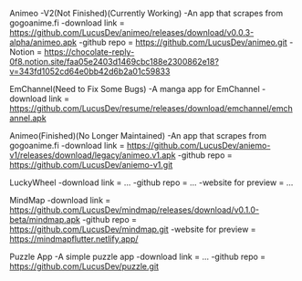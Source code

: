 Animeo -V2(Not Finished)(Currently Working)
-An app that scrapes from gogoanime.fi
-download link = https://github.com/LucusDev/animeo/releases/download/v0.0.3-alpha/animeo.apk
-github repo = https://github.com/LucusDev/animeo.git
-Notion = https://chocolate-reply-0f8.notion.site/faa05e2403d1469cbc188e2300862e18?v=343fd1052cd64e0bb42d6b2a01c59833

EmChannel(Need to Fix Some Bugs)
-A manga app for EmChannel
-download link = https://github.com/LucusDev/resume/releases/download/emchannel/emchannel.apk

Animeo(Finished)(No Longer Maintained)
-An app that scrapes from gogoanime.fi
-download link = https://github.com/LucusDev/aniemo-v1/releases/download/legacy/animeo.v1.apk
-github repo = https://github.com/LucusDev/aniemo-v1.git

LuckyWheel
-download link = ...
-github repo = ...
-website for preview = ...

MindMap
-download link = https://github.com/LucusDev/mindmap/releases/download/v0.1.0-beta/mindmap.apk
-github repo = https://github.com/LucusDev/mindmap.git
-website for preview = https://mindmapflutter.netlify.app/

Puzzle App
-A simple puzzle app
-download link = ...
-github repo = https://github.com/LucusDev/puzzle.git
